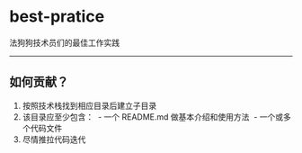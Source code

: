 best-pratice
============

法狗狗技术员们的最佳工作实践

---

## 如何贡献？

1. 按照技术栈找到相应目录后建立子目录
1. 该目录应至少包含：
  - 一个 README.md 做基本介绍和使用方法
  - 一个或多个代码文件
1. 尽情推拉代码迭代
